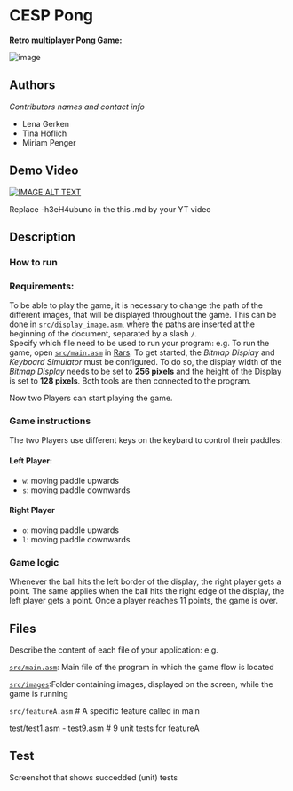# CESP Pong

**Retro multiplayer Pong Game:**

![image](https://user-images.githubusercontent.com/44570841/140504595-6d2e1c79-c619-4128-9c12-99f364c8ade0.png)
## Authors

_Contributors names and contact info_
- Lena Gerken
- Tina Höflich
- Miriam Penger

## Demo Video

[![IMAGE ALT TEXT](http://img.youtube.com/vi/-h3eH4ubuno/0.jpg)](http://www.youtube.com/watch?v=-h3eH4ubuno "Video Title")

Replace -h3eH4ubuno in the this .md by your YT video

## Description

### How to run

### Requirements:

To be able to play the game, it is necessary to change the path of the different images, that will be displayed throughout the game. This can be done in [`src/display_image.asm`](src/display_image.asm), where the paths are inserted at the beginning of the document, separated by a slash `/`.  
Specify which file need to be used to run your program:
e.g.
To run the game, open [`src/main.asm`](src/main.asm) in [Rars](https://github.com/TheThirdOne/rars). 
To get started, the _Bitmap Display_ and _Keyboard Simulator_ must be configured. To do so, the display width of the _Bitmap Display_ needs to be set to **256 pixels** and the height of the Display is set to **128 pixels**. Both tools are then connected to the program.

Now two Players can start playing the game. 

### Game instructions 
The two Players use different keys on the keybard to control their paddles:
#### Left Player:
- `w`: moving paddle upwards
- `s`: moving paddle downwards

#### Right Player
+ `o`: moving paddle upwards
+ `l`: moving paddle downwards 

### Game logic
Whenever the ball hits the left border of the display, the right player gets a point. The same applies when the ball hits the right edge of the display, the left player gets a point. 
Once a player reaches 11 points, the game is over.

## Files
Describe the content of each file of your application: e.g.

[`src/main.asm`](src/main.asm): Main file of the program in which the game flow is located

[`src/images`](src/images):Folder containing images, displayed on the screen, while the game is running

`src/featureA.asm` # A specific feature called in main

test/test1.asm - test9.asm # 9 unit tests for featureA


## Test
Screenshot that shows succedded (unit) tests 
